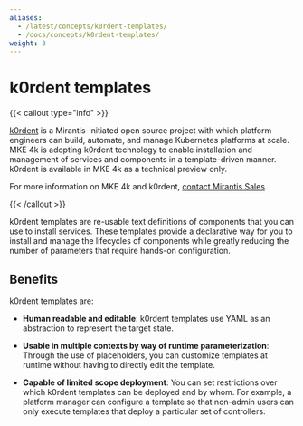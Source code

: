 ```yaml
---
aliases:
  - /latest/concepts/k0rdent-templates/
  - /docs/concepts/k0rdent-templates/
weight: 3
---
```


# k0rdent templates

{{< callout type="info" >}}

[k0rdent](https://k0rdent.io) is a Mirantis-initiated open source project with which platform engineers can build, automate, and manage Kubernetes platforms at scale. MKE 4k is adopting k0rdent technology to enable installation and management of services and components in a template-driven manner. k0rdent is available in MKE 4k as a technical preview only.

For more information on MKE 4k and k0rdent, [contact Mirantis Sales]([mirantis.com/contact).

{{< /callout >}}

k0rdent templates are re-usable text definitions of components that you can use
to install services. These templates provide a declarative way
for you to install and manage the lifecycles of components while greatly
reducing the number of parameters that require hands-on configuration.

## Benefits

k0rdent templates are:

* **Human readable and editable**: k0rdent templates use YAML as an abstraction
to represent the target state.

* **Usable in multiple contexts by way of runtime parameterization**: Through
the use of placeholders, you can customize templates at runtime without having
to directly edit the template.

* **Capable of limited scope deployment**: You can set restrictions over which
k0rdent templates can be deployed and by whom. For example, a platform manager
can configure a template so that non-admin users can only execute templates
that deploy a particular set of controllers.
